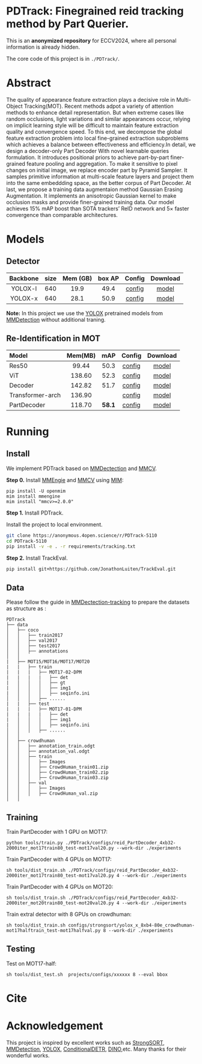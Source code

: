 # PDTrack: Finegrained reid tracking method by Part Querier.


This is an **anonymized repository** for ECCV2024, where all personal information is already hidden.

The core code of this project is in `./PDTrack/`.


# Abstract
The quality of appearance feature extraction plays a decisive role in Multi-Object Tracking(MOT). Recent methods adpot a variety of attention methods to enhance detail representation. But when extreme cases like random occlusions, light variations and similar appearances occur, relying on implicit learning style will be difficult
to maintain feature extraction quality and convergence speed. To this end, we decompose the global feature extraction problem into local fine-grained extraction subproblems which achieves a balance between effectiveness and efficiency.In detail, we design a decoder-only Part Decoder With novel learnable queries formulation. It introduces positional priors to achieve part-by-part finer-grained feature pooling and aggregation. To make it sensitive to pixel changes on initial image, we replace encoder part by Pyramid Sampler. It samples primitive information at multi-scale feature layers and project them into the same embeddding space, as the better corpus of Part Decoder. At last, we propose a training data augmentaion method Gaussian Erasing Augmentation. It implements an anisotropic Gaussian kernel to make occlusion masks and provide finer-grained training data. Our model achieves 15% mAP boost than SOTA trackers’ ReID network 
and 5$\times$ faster convergence than comparable architectures.

# Models

## Detector

|  Backbone  | size | Mem (GB) | box AP |                  Config                  |                                                                                                                                         Download                                                                                                                                         |
| :--------: | :--: | :------: | :----: | :--------------------------------------: | :--------------------------------------------------------------------------------------------------------------------------------------------------------------------------------------------------------------------------------------------------------------------------------------: |
|  YOLOX-l   | 640  |   19.9   |  49.4  |  [config](./yolox_l_8xb8-300e_coco.py)   |       [model](https://download.openmmlab.com/mmdetection/v2.0/yolox/yolox_l_8x8_300e_coco/yolox_l_8x8_300e_coco_20211126_140236-d3bd2b23.pth)      |
|  YOLOX-x   | 640  |   28.1   |  50.9  |  [config](./yolox_x_8xb8-300e_coco.py)   |       [model](https://download.openmmlab.com/mmdetection/v2.0/yolox/yolox_x_8x8_300e_coco/yolox_x_8x8_300e_coco_20211126_140254-1ef88d67.pth)      |

**Note:**
 In this project we use the [YOLOX](https://arxiv.org/abs/2107.08430) pretrained models from [MMDetection](https://github.com/open-mmlab/mmdetection/tree/main/configs/yolox) without additional traning.

## Re-Identification in MOT
|  Model | Mem(MB) | mAP | Config | Download |
| :-----|:-------:|:---:|:------:|:--------:|
|  Res50 | 99.44   | 50.3|[config](./configs/reid/reid_r50_8xb32-6e_mot17train80_test-mot17val20.py) | [model]() |
| ViT | 138.60 |52.3| [config](./PDTrack/configs/reid_ViT_4xb32-14000iter_mot17train80_test-mot17val20.py)| [model]() |
| Decoder |  142.82 | 51.7 | [config](./PDTrack/configs/reid_Decoder_4xb32-14000iter_mot17train80_test-mot17val20.py)| [model]() |
|Transformer-arch| 136.90||[config](./PDTrack/configs/reid_Trans_4xb32-14000iter_mot17train80_test-mot17val20.py)| [model]() |
| PartDecoder| 118.70 | **58.1** | [config](./PDTrack/configs/reid_PartDecoder_4xb32-2000iter_mot17train80_test-mot17val20.py)| [model]()            |


# Running 
## Install 

We implement PDTrack based on [MMDectection](https://github.com/open-mmlab/mmdetection) and [MMCV](https://github.com/open-mmlab/mmcv). 

**Step 0.** Install [MMEngie](https://github.com/open-mmlab/mmengine) and [MMCV](https://github.com/open-mmlab/mmcv) using [MIM](https://github.com/open-mmlab/mim):
```
pip install -U openmim
mim install mmengine
mim install "mmcv>=2.0.0"
```

**Step 1.** Install PDTrack.

Install the project to local environment.

```bash
git clone https://anonymous.4open.science/r/PDTrack-5110
cd PDTrack-5110
pip install -v -e . -r requirements/tracking.txt
```
**Step 2.** Install TrackEval.
```
pip install git+https://github.com/JonathonLuiten/TrackEval.git
```

## Data 

Please follow the guide in [MMDectection-tracking](https://github.com/open-mmlab/mmdetection/blob/main/docs/en/user_guides/tracking_dataset_prepare.md) to prepare the datasets as structure as :
```
PDTrack
├── data
│   ├── coco
│   │   ├── train2017
│   │   ├── val2017
│   │   ├── test2017
│   │   ├── annotations
│   │
|   ├── MOT15/MOT16/MOT17/MOT20
|   |   ├── train
|   |   |   ├── MOT17-02-DPM
|   |   |   |   ├── det
|   │   │   │   ├── gt
|   │   │   │   ├── img1
|   │   │   │   ├── seqinfo.ini
│   │   │   ├── ......
|   |   ├── test
|   |   |   ├── MOT17-01-DPM
|   |   |   |   ├── det
|   │   │   │   ├── img1
|   │   │   │   ├── seqinfo.ini
│   │   │   ├── ......
│   │
│   ├── crowdhuman
│   │   ├── annotation_train.odgt
│   │   ├── annotation_val.odgt
│   │   ├── train
│   │   │   ├── Images
│   │   │   ├── CrowdHuman_train01.zip
│   │   │   ├── CrowdHuman_train02.zip
│   │   │   ├── CrowdHuman_train03.zip
│   │   ├── val
│   │   │   ├── Images
│   │   │   ├── CrowdHuman_val.zip
│   │
```

## Training 


Train PartDecoder with 1 GPU on MOT17:
```
python tools/train.py ./PDTrack/configs/reid_PartDecoder_4xb32-2000iter_mot17train80_test-mot17val20.py --work-dir ./experiments
```


Train PartDecoder with 4 GPUs on MOT17:
```
sh tools/dist_train.sh ./PDTrack/configs/reid_PartDecoder_4xb32-2000iter_mot17train80_test-mot17val20.py 4 --work-dir ./experiments
```

Train PartDecoder with 4 GPUs on MOT20:
```
sh tools/dist_train.sh ./PDTrack/configs/reid_PartDecoder_4xb32-2000iter_mot20train80_test-mot20val20.py 4 --work-dir ./experiments
```

Train extral detector with 8 GPUs on crowdhuman:
```
sh tools/dist_train.sh configs/strongsort/yolox_x_8xb4-80e_crowdhuman-mot17halftrain_test-mot17halfval.py 8 --work-dir ./experiments
```

## Testing
Test on MOT17-half:
```
sh tools/dist_test.sh  projects/configs/xxxxxx 8 --eval bbox
```

# Cite

# Acknowledgement
This project is inspired by excellent works such as [StrongSORT](https://github.com/dyhBUPT/StrongSORT), [MMDetection](https://github.com/open-mmlab/mmdetection), [YOLOX](https://github.com/Megvii-BaseDetection/YOLOX), [ConditionalDETR](https://github.com/Atten4Vis/ConditionalDETR), [DINO](https://github.com/IDEA-Research/DINO),etc. Many thanks for their wonderful works.